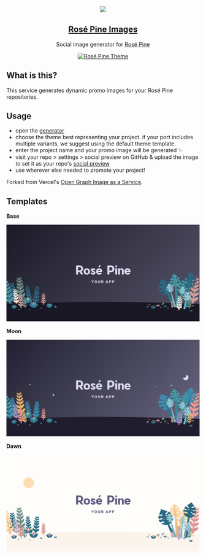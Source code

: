 <p align="center">
  <img src="https://github.com/rose-pine/rose-pine-theme/raw/main/assets/icon.png" width="90" />
<h2 align="center"><a href="https://rose-pine-images.vercel.app">Rosé Pine Images</a></h2>
</p>

<p align="center">Social image generator for <a href="https://github.com/rose-pine/rose-pine-theme">Rosé Pine</a></p>

<p align="center">
  <a href="https://github.com/rose-pine/rose-pine-theme"><img alt="Rosé Pine Theme" src="https://img.shields.io/badge/Rosé%20Pine%20Theme-191724?style=flat-square" /></a>
</p>

## What is this?

This service generates dynamic promo images for your Rosé Pine repositories.

## Usage

- open the [generator](https://rose-pine-images.vercel.app)
- choose the theme best representing your project. if your port includes multiple variants, we suggest using the default theme template.
- enter the project name and your promo image will be generated ✨
- visit your repo > settings > social preview on GitHub & upload the image to set it as your repo's [social preview](https://docs.github.com/en/github/administering-a-repository/customizing-your-repositorys-social-media-preview)
- use wherever else needed to promote your project!

Forked from Vercel's [Open Graph Image as a Service](https://og-image.vercel.app).

## Templates

**Base**

![Rosé Pine base variant social image](https://github.com/fvrests/og-image/raw/main/public/promo/base.png)

**Moon**

![Rosé Pine Moon variant social image](https://github.com/fvrests/og-image/raw/main/public/promo/moon.png)

**Dawn**

![Rosé Pine Dawn variant social image](https://github.com/fvrests/og-image/raw/main/public/promo/dawn.png)
